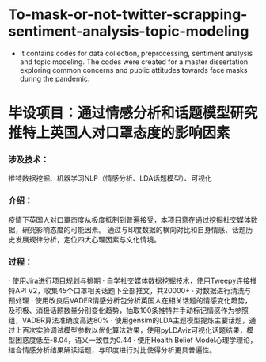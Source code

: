 # To-mask-or-not-twitter-scrapping-sentiment-analysis-topic-modeling
- It contains codes for data collection, preprocessing, sentiment analysis and topic modeling.
The codes were created for a master dissertation exploring common concerns and public attitudes towards face masks during the pandemic.
# 毕设项目：通过情感分析和话题模型研究推特上英国人对口罩态度的影响因素
### 涉及技术：
推特数据挖掘、机器学习NLP（情感分析、LDA话题模型）、可视化
### 介绍：
疫情下英国人对口罩态度从极度抵制到普遍接受，本项目意在通过挖掘社交媒体数据，研究影响态度的可能因素。
通过与印度数据的横向对比和自身情感、话题历史发展规律分析，定位四大心理因素与文化情境。
### 过程：
· 使用Jira进行项目规划与排期
· 自学社交媒体数据挖掘技术，使用Tweepy连接推特API V2，收集45个口罩相关话题下全部推文，共20000+
· 对数据进行清洗与预处理
· 使用改良后VADER情感分析包分析英国人在相关话题的情感变化趋势，及积极、消极话题数量分别变化趋势，抽取100条推特并手动标记情感作为参照组，VADER算法准确度高达80%
· 使用gensim的LDA主题模型提炼主要话题，通过上百次实验调试模型参数以优化算法效果，使用pyLDAviz可视化话题结果，模型困惑度低至-8.04，语义一致性为0.44
· 使用Health Belief Model心理学理论，结合情感分析结果解读话题，与印度进行对比使得分析更具普遍性。
